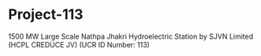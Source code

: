 # Project-113
1500 MW Large Scale Nathpa Jhakri Hydroelectric Station by SJVN Limited (HCPL CREDUCE JV) (UCR ID Number: 113)
